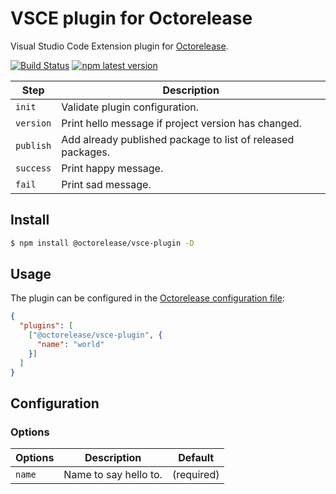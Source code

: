 # VSCE plugin for Octorelease


Visual Studio Code Extension plugin for [Octorelease](https://github.com/octorelease/octorelease).

[![Build Status](https://github.com/octorelease/vsce-plugin/workflows/Test/badge.svg)](https://github.com/octorelease/vsce-plugin/actions?query=workflow%3ATest+branch%3Amaster)
[![npm latest version](https://img.shields.io/npm/v/@octorelease/vsce-plugin/latest.svg)](https://www.npmjs.com/package/@octorelease/vsce-plugin)
<!-- [![npm next version](https://img.shields.io/npm/v/@octorelease/vsce-plugin/next.svg)](https://www.npmjs.com/package/@octorelease/vsce-plugin) -->

| Step | Description |
|------|-------------|
| `init` | Validate plugin configuration. |
| `version` | Print hello message if project version has changed. |
| `publish` | Add already published package to list of released packages. |
| `success` | Print happy message. |
| `fail` | Print sad message. |

## Install

```bash
$ npm install @octorelease/vsce-plugin -D
```

## Usage

The plugin can be configured in the [Octorelease configuration file](https://github.com/octorelease/octorelease/blob/master/docs/usage.md#configuration):

```json
{
  "plugins": [
    ["@octorelease/vsce-plugin", {
      "name": "world"
    }]
  ]
}
```

## Configuration

### Options

| Options | Description | Default |
| ------- | ----------- | ------- |
| `name`  | Name to say hello to. | (required) |
